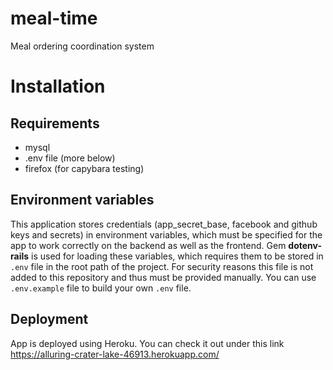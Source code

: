 # meal-time
Meal ordering coordination system

# Installation
## Requirements
- mysql
- .env file (more below)
- firefox (for capybara testing)

## Environment variables
This application stores credentials (app_secret_base, facebook and github keys and secrets)
in environment variables, which must be specified for the app to work correctly on the backend
as well as the frontend. Gem **dotenv-rails** is used for loading these variables, which requires
them to be stored in `.env` file in the root path of the project.
For security reasons this file is not added to this repository and thus must be provided
manually. You can use `.env.example` file to build your own `.env` file.

## Deployment
App is deployed using Heroku. You can check it out under this link https://alluring-crater-lake-46913.herokuapp.com/
